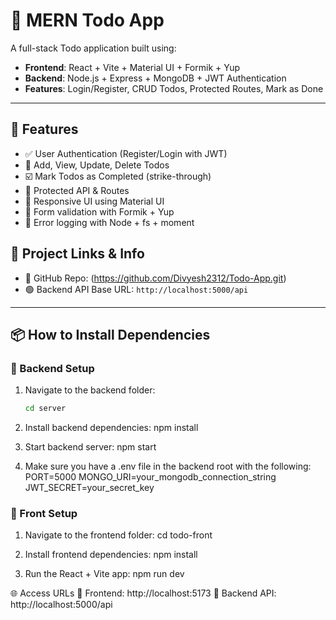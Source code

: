 # 📝 MERN Todo App

A full-stack Todo application built using:

- **Frontend**: React + Vite + Material UI + Formik + Yup  
- **Backend**: Node.js + Express + MongoDB + JWT Authentication  
- **Features**: Login/Register, CRUD Todos, Protected Routes, Mark as Done

---

## 🚀 Features

- ✅ User Authentication (Register/Login with JWT)
- 🧾 Add, View, Update, Delete Todos
- ☑️ Mark Todos as Completed (strike-through)
- 🔐 Protected API & Routes
- 📱 Responsive UI using Material UI
- 🎯 Form validation with Formik + Yup
- 🧠 Error logging with Node + fs + moment


## 🔗 Project Links & Info

- 🔵 GitHub Repo: (https://github.com/Divyesh2312/Todo-App.git)
- 🟢 Backend API Base URL: `http://localhost:5000/api`

---

## 📦 How to Install Dependencies

### 🔹 Backend Setup

1. Navigate to the backend folder:

   ```bash
   cd server
2. Install backend dependencies:
   npm install

3. Start backend server:
  npm start

4. Make sure you have a .env file in the backend root with the following:
  PORT=5000
  MONGO_URI=your_mongodb_connection_string
  JWT_SECRET=your_secret_key

### 🔹 Front Setup

1. Navigate to the frontend folder:
  cd todo-front

2. Install frontend dependencies:
  npm install

3. Run the React + Vite app:
 npm run dev

🌐 Access URLs
🔗 Frontend: http://localhost:5173
🔗 Backend API: http://localhost:5000/api
